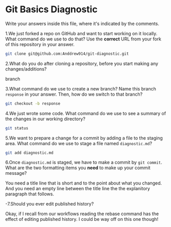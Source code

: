 # Git Basics Diagnostic

Write your answers inside this file, where it's indicated by the comments.

1.We just forked a repo on GitHub and want to start working on it locally.
What command do we use to do that? Use the **correct** URL from your fork of
this repository in your answer.

```sh
git clone git@github.com:Anddrew914/git-diagnostic.git
```

2.What do you do after cloning a repository, before you start making any
changes/additions?

branch

3.What command do we use to create a new branch? Name this branch `response`
    in your answer. Then, how do we switch to that branch?

```sh
git checkout -b response
```

4.We just wrote some code. What command do we use to see a summary of the
    changes in our working directory?

```sh
git status
```

5.We want to prepare a change for a commit by adding a file to the staging
    area. What command do we use to stage a file named `diagnostic.md`?

```sh
git add diagnostic.md
```

6.Once `diagnostic.md` is staged, we have to make a commit by `git commit`.
What are the two formatting items you **need** to make up your commit message?

You need a title line that is short and to the point about what you changed. And you need an empty line between the title line the the explanitory paragraph that follows.

-7.Should you ever edit published history?

Okay, if I recall from our workflows reading the rebase command has the effect of editing published history. I could be way off on this one though!
